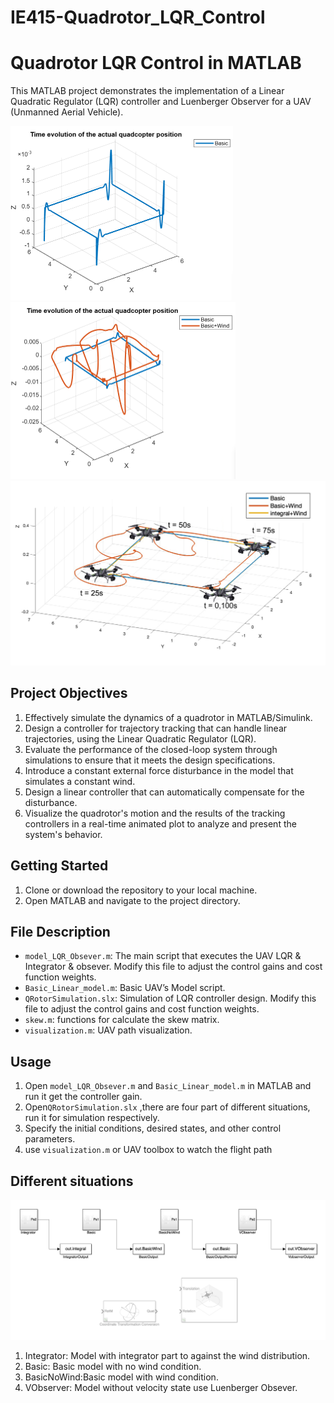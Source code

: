 # IE415-Quadrotor_LQR_Control

# Quadrotor LQR Control in MATLAB

This MATLAB project demonstrates the implementation of a Linear Quadratic Regulator (LQR) controller and Luenberger Observer for a UAV (Unmanned Aerial Vehicle).

<img src="Image/Output_1.png" alt="Untitled" style="zoom:50%;" />
<img src="Image/Output_2.png" alt="Untitled" style="zoom:50%;" />
<img src="Image/Output_3.png" alt="Untitled" style="zoom:50%;" />

## Project Objectives

1. Effectively simulate the dynamics of a quadrotor in MATLAB/Simulink.
2. Design a controller for trajectory tracking that can handle linear trajectories, using the Linear Quadratic Regulator (LQR).
3. Evaluate the performance of the closed-loop system through simulations to ensure that it meets the design specifications.
4. Introduce a constant external force disturbance in the model that simulates a constant wind.
5. Design a linear controller that can automatically compensate for the disturbance.
6. Visualize the quadrotor's motion and the results of the tracking controllers in a real-time animated plot to analyze and present the system's behavior.

## Getting Started

1. Clone or download the repository to your local machine.
2. Open MATLAB and navigate to the project directory.

## File Description

- `model_LQR_Obsever.m`: The main script that executes the UAV LQR & Integrator & obsever. Modify this file to adjust the control gains and cost function weights.
- `Basic_Linear_model.m`: Basic UAV’s Model script.
- `QRotorSimulation.slx`: Simulation of  LQR controller design. Modify this file to adjust the control gains and cost function weights.
- `skew.m`:  functions for calculate the skew matrix.
- `visualization.m`: UAV path visualization.

## Usage

1. Open `model_LQR_Obsever.m` and  `Basic_Linear_model.m` in MATLAB and run it get the controller gain.
2. Open`QRotorSimulation.slx` ,there are four part of different situations, run it for simulation respectively.
3. Specify the initial conditions, desired states, and other control parameters.
4. use `visualization.m` or UAV toolbox to watch the flight path

## Different situations

![Screenshot 2023-12-18 at 17.10.41.png](Image/Screenshot_2023-12-18_at_17.10.41.png)

1. Integrator: Model with integrator part to against the wind distribution.
2. Basic: Basic model with no wind condition.
3. BasicNoWind:Basic model with wind condition.
4. VObserver: Model without velocity state use Luenberger Obsever.
